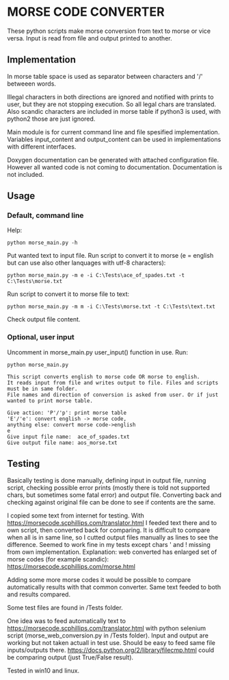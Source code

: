 # MORSE CODE CONVERTER

These python scripts make morse conversion from text to morse or vice versa. Input is read from fíle and output printed to another.

## Implementation

In morse table space is used as separator between characters and '/' betweeen words.

Illegal characters in both directions are ignored and notified with prints to user, but they are not stopping execution. So all legal chars are translated. Also scandic characters are included in morse table if python3 is used, with python2 those are just ignored.

Main module is for current command line and file spesified implementation. Variables input_content and output_content can be used in implementations with different interfaces.

Doxygen documentation can be generated with attached configuration file. However all wanted code is not coming to documentation. Documentation is not included. 

## Usage

### Default, command line

Help:
```
python morse_main.py -h
```
Put wanted text to input file. Run script to convert it to morse (e = english but can use also other lanquages with utf-8 characters):
```
python morse_main.py -m e -i C:\Tests\ace_of_spades.txt -t C:\Tests\morse.txt
```

Run script to convert it to morse file to text:
```
python morse_main.py -m m -i C:\Tests\morse.txt -t C:\Tests\text.txt
```
Check output file content.

### Optional, user input

Uncomment in morse_main.py user_input() function in use. Run:
```
python morse_main.py

This script converts english to morse code OR morse to english.
It reads input from file and writes output to file. Files and scripts must be in same folder.
File names and direction of conversion is asked from user. Or if just wanted to print morse table.

Give action: 'P'/'p': print morse table
'E'/'e': convert english -> morse code,
anything else: convert morse code->english
e
Give input file name:  ace_of_spades.txt
Give output file name: aos_morse.txt
```

## Testing

Basically testing is done manually, defining input in output file, running script, checking possible error prints (mostly there is told not supported chars, but sometimes some fatal error) and output file. Converting back and checking against original file can be done to see if contents are the same.

I copied some text from internet for testing. With https://morsecode.scphillips.com/translator.html I feeded text there and to own script, then converted back for comparing. It is difficult to compare when all is in same line, so I cutted output files manually as lines to see the difference. Seemed to work fine in my tests except chars ' and ! missing from own implementation. Explanation: web converted has enlarged set of morse codes (for example scandic):  https://morsecode.scphillips.com/morse.html

Adding some more morse codes it would be possible to compare automatically results with that common converter. Same text feeded to both and results compared.

Some test files are found in /Tests folder.

One idea was to feed automatically text to  https://morsecode.scphillips.com/translator.html with python selenium script (morse_web_conversion.py in /Tests folder). Input and output are working but not taken actuall in test use. Should be easy to feed same file inputs/outputs there. https://docs.python.org/2/library/filecmp.html could be comparing output (just True/False result).

Tested in win10 and linux.
